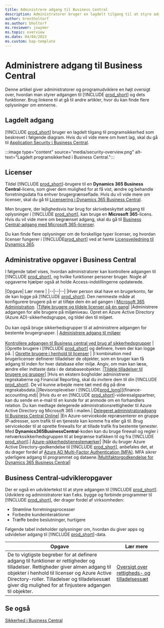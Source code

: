 ```yaml
---
title: Administrere adgang til Business Central
description: Administratorer bruger en lagdelt tilgang til at styre adgangen til Business central og dens muligheder.
author: brentholtorf
ms.author: bholtorf
ms.reviewer: jswymer
ms.topic: overview
ms.date: 04/04/2023
ms.custom: bap-template
---
```


# <a name="manage-access-to-business-central" />Administrere adgang til Business Central

Denne artikel giver administratorer og programudviklere en højt oversigt over, hvordan man styrer adgangen til [!INCLUDE [prod_short](includes/prod_short.md)] og dets funktioner. Brug linkene til at gå til andre artikler, hvor du kan finde flere oplysninger om emnerne.

## <a name="layered-access" />Lagdelt adgang

[!INCLUDE [prod_short](includes/prod_short.md)] bruger en lagdelt tilgang til programsikkerhed som beskrevet i følgende diagram. Hvis du vil vide mere om hvert lag, skal du gå til [Application Security i Business Central](/dynamics365/business-central/dev-itpro/security/security-application).

:::image type="content" source="media/security-overview.png" alt-text="Lagdelt programsikkerhed i Business Central.":::

## <a name="licenses" />Licenser

Tildel [!INCLUDE [prod_short](includes/prod_short.md)]-brugere til en **Dynamics 365 Business Central**-licens, som giver dem mulighed for at få vist, ændre og behandle forretningsdata fra enhver brugergrænseflade. Hvis du vil vide mere om licenser, skal du gå til [Licensering i Dynamics 365 Business Central](/dynamics365/business-central/dev-itpro/deployment/licensing).

Men brugere, der lejlighedsvis har brug for skrivebeskyttet adgang til oplysninger i [!INCLUDE [prod_short](includes/prod_short.md)], kan bruge en **Microsoft 365**-licens. Hvis du vil vide mere om begrænset adgang, skal du gå til [Business Central-adgang med Microsoft 365-licenser](admin-access-with-m365-license.md).

Du kan finde flere oplysninger om de forskellige typer licenser, og hvordan licenser fungerer i [!INCLUDE[prod_short](includes/prod_short.md)] ved at hente [Licensvejledning til Dynamics 365](https://go.microsoft.com/fwlink/?LinkId=866544).

## <a name="business-central-administrator-tasks" />Administrative opgaver i Business Central

I følgende tabel vises, hvordan administratorer kan kontrollere adgangen til [!INCLUDE [prod_short](includes/prod_short.md)], og hvilke funktioner personer bruger. Nogle af opgaverne hjælper også at holde Access-indstillingerne opdaterede.

|Opgave| Lær mere |
|--|--|--|
|Hver person skal have en brugerkonto, før de kan logge på [!INCLUDE [prod_short](includes/prod_short.md)]. Den nemmeste måde at konfigurere brugere på er at tilføje dem én ad gangen i [Microsoft 365 Administration](https://go.microsoft.com/fwlink/p/?linkid=2024339). |[Tilføje brugere og tildele licenser på én gang](/microsoft-365/admin/add-users/add-users)|
|Administrere adgangen for alle brugere på miljøniveau. Opret en Azure Active Directory (Azure AD)-sikkerhedsgruppe, og tildel den til miljøet.<br><br> Du kan også bruge sikkerhedsgrupper til at administrere adgangen for bestemte brugergrupper. | [Administrere adgang til miljøer](/dynamics365/business-central/dev-itpro/administration/tenant-admin-center-manage-access)<br><br>[Kontrollere adgangen til Business central ved brug af sikkerhedsgrupper](ui-security-groups.md) |
|Oprette brugere i [!INCLUDE [prod_short](includes/prod_short.md)] og definere, hvem der kan logge på. | [Oprette brugere i henhold til licenser](ui-how-users-permissions.md) |
|I kombination med brugerlicenser definerer tilladelser de objekter, som en bruger kan få adgang til inden for hver database eller miljø. Angiv, om man kan læse, ændre eller indtaste data i de databaseobjekter. |[Tildele tilladelser til brugere og grupper](ui-define-granular-permissions.md)|
|Hvis en ekstern bogholder administrerer regnskaberne og Financial Reporting, skal du invitere dem til din [!INCLUDE [prod_short](includes/prod_short.md)]. De vil kunne arbejde mere tæt med dig på dine regnskabsdata.|[Revisoroplevelser i [!INCLUDE[prod_long](includes/prod_long.md)]](finance-accounting.md)|
|Hvis du er en [!INCLUDE [prod_short](includes/prod_short.md)]-videresalgspartner, kan du sende en e-mail til en kunde for at anmode om en forhandlers relation. Du kan medtage delegerede administrationsrettigheder til Azure Active Directory og Microsoft 365 i mailen.| [Delegeret administratoradgang til Business Central Online](/dynamics365/business-central/dev-itpro/administration/delegated-admin)|
|En Azure-servicekode repræsenterer en gruppe IP-adresser, som trafik til en tjeneste kan komme fra eller gå til. Brug servicekoder til at oprette firewalls for at tillade trafik fra bestemte tjenester. Med **Dynamics365BusinessCentral**-koden kan du bruge firewall og regler i netværkssikkerhedsgruppen til at begrænse trafikken til og fra [!INCLUDE [prod_short](includes/prod_short.md)].| [Azure-sikkerhedstjenestemærker](/dynamics365/business-central/dev-itpro/security/security-service-tags)|
|Når du bruger Azure Active Directory-godkendelse til [!INCLUDE [prod_short](includes/prod_short.md)], anbefales det, at du drager fordel af [Azure AD Multi-Factor Authentication (MFA)](/azure/active-directory/authentication/concept-mfa-howitworks). MFA sikrer yderligere adgang til programmet og dataene.|[Multifaktorgodkendelse for Dynamics 365 Business Central](/dynamics365/business-central/dev-itpro/security/multifactor-authentication)|

## <a name="business-central-developer-tasks" />Business Central-udvikleropgaver

Der er også en udviklertekst til at styre adgangen til [!INCLUDE [prod_short](includes/prod_short.md)]. Udviklere og administratorer kan f.eks. bygge og forbinde programmer til [!INCLUDE [prod_short](includes/prod_short.md)], der drager fordel af virksomheden:  

* Strømline forretningsprocesser
* Forbedre kundeinteraktioner
* Træffe bedre beslutninger, hurtigere

Følgende tabel indeholder oplysninger om, hvordan du giver apps og udvidelser adgang til [!INCLUDE [prod_short](includes/prod_short.md)]-data.

| Opgave | Lær mere |
|--|--|
|De to vigtigste begreber for at definere adgang til funktioner er rettigheder og tilladelser. Rettigheder giver almen adgang til objekter i henhold til licenser og Azure Active Directory-roller. Tilladelser og tilladelsessæt giver dig mulighed for at finjustere adgangen til objekter. |[Oversigt over rettigheds- og tilladelsessæt](/dynamics365/business-central/dev-itpro/developer/devenv-entitlements-and-permissionsets-overview)|

## <a name="see-also" />Se også

[Sikkerhed i Business Central](/dynamics365/business-central/dev-itpro/security/security-and-protection)
